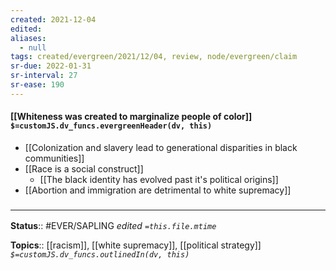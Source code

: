 ```yaml
---
created: 2021-12-04 
edited: 
aliases:
  - null
tags: created/evergreen/2021/12/04, review, node/evergreen/claim
sr-due: 2022-01-31
sr-interval: 27
sr-ease: 190
---
```


#### [[Whiteness was created to marginalize people of color]] `$=customJS.dv_funcs.evergreenHeader(dv, this)`

- [[Colonization and slavery lead to generational disparities in black communities]]
- [[Race is a social construct]]
	- [[The black identity has evolved past it's political origins]]
- [[Abortion and immigration are detrimental to white supremacy]]

### <hr class="footnote"/>

**Status**:: #EVER/SAPLING
*edited `=this.file.mtime`*

**Topics**:: [[racism]], [[white supremacy]], [[political strategy]]
*`$=customJS.dv_funcs.outlinedIn(dv, this)`*

